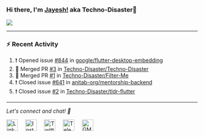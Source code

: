 ### Hi there, I'm [Jayesh!](https://technodisaster.wtf) aka Techno-Disaster👋

<a href="https://github.com/anuraghazra/github-readme-stats">
  <img align="center" src="https://github-readme-stats.vercel.app/api?username=Techno-Disaster&include_all_commits=true&count_private=true&show_icons=true&icon_color=f3437a&bg_color=30,f2ffe6,e6ffff" />
</a>

---

### :zap: Recent Activity

<!--START_SECTION:activity-->
1. ❗️ Opened issue [#844](https://github.com//google/flutter-desktop-embedding/issues/844) in [google/flutter-desktop-embedding](https://github.com//google/flutter-desktop-embedding)
2. 🎉 Merged PR [#3](https://github.com//Techno-Disaster/Techno-Disaster/pull/3) in [Techno-Disaster/Techno-Disaster](https://github.com//Techno-Disaster/Techno-Disaster)
3. 🎉 Merged PR [#1](https://github.com//Techno-Disaster/Filter-Me/pull/1) in [Techno-Disaster/Filter-Me](https://github.com//Techno-Disaster/Filter-Me)
4. ❗️ Closed issue [#641](https://github.com//anitab-org/mentorship-backend/issues/641) in [anitab-org/mentorship-backend](https://github.com//anitab-org/mentorship-backend)
5. ❗️ Closed issue [#2](https://github.com//Techno-Disaster/tldr-flutter/issues/2) in [Techno-Disaster/tldr-flutter](https://github.com//Techno-Disaster/tldr-flutter)
<!--END_SECTION:activity-->






---

<i> Let's connect and chat! :incoming_envelope: </i>

<a href="https://www.linkedin.com/in/techno_disaster"><img src="https://cdn.jsdelivr.net/npm/simple-icons@v3/icons/linkedin.svg" width="30px" alt="LinkedIn"></a> &nbsp; &nbsp;
<a href="https://instagram.com/techno_disaster"><img src="https://cdn.jsdelivr.net/npm/simple-icons@v3/icons/instagram.svg" width="30px" alt="Instagram"></a> &nbsp; &nbsp;
<a href="https://twitter.com/techno_disaster"><img src="https://cdn.jsdelivr.net/npm/simple-icons@v3/icons/twitter.svg" width="30px" alt="Twitter"></a> &nbsp; &nbsp;
<a href="https://t.me/techno_disaster"><img src="https://cdn.jsdelivr.net/npm/simple-icons@v3/icons/telegram.svg" width="30px" alt="Telegram"></a> &nbsp; &nbsp;
<a href="mailto:nirvejayesh@gmail.com"><img src="https://cdn.jsdelivr.net/npm/simple-icons@v3/icons/gmail.svg" width="30px" alt="GMail"></a> &nbsp; &nbsp;
